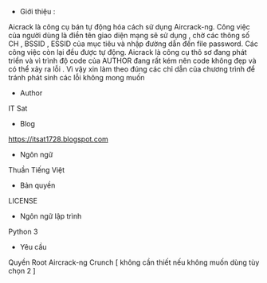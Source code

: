 * Giới thiệu :

Aicrack là công cụ bán tự động hóa cách sử dụng Aircrack-ng. Công việc của người dùng là điền tên giao diện mạng sẽ sử dụng , chờ các thông số CH , BSSID , ESSID của mục tiêu và nhập đường dẫn đến file password. Các công việc còn lại đều được tự động.
Aicrack là công cụ thô sơ đang phát triển và vì trình độ code của AUTHOR đang rất kém nên code không đẹp và có thể xảy ra lỗi . Vì vậy xin làm theo đúng các chỉ dẫn của chương trình để tránh phát sinh các lỗi không mong muốn

* Author 

IT Sat

* Blog 

https://itsat1728.blogspot.com

* Ngôn ngữ 

Thuần Tiếng Việt 

* Bản quyền

LICENSE

* Ngôn ngữ lập trình 

Python 3
 
* Yêu cầu

Quyền Root
Aircrack-ng
Crunch [ không cần thiết nếu không muốn dùng tùy chọn 2 ]
